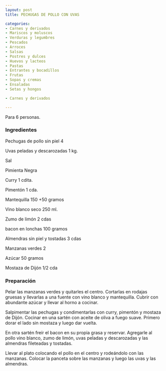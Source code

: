 ```yaml
---
layout: post
title: PECHUGAS DE POLLO CON UVAS

categories:
- Carnes y derivados
- Mariscos y moluscos
- Verduras y legumbres
- Pescados
- Arroces
- Salsas
- Postres y dulces
- Huevos y lacteos
- Pastas
- Entrantes y bocadillos
- Frutas
- Sopas y cremas
- Ensaladas
- Setas y hongos

- Carnes y derivados

---
```

Para 6 personas.

<h3>Ingredientes</h3>

Pechugas de pollo sin piel 4

Uvas peladas y descarozadas 1 kg.

Sal

Pimienta Negra

Curry 1 cdita.

Pimentón 1 cda.

Mantequilla 150 +50 gramos

Vino blanco seco 250 ml.

Zumo de limón 2 cdas

bacon en lonchas 100 gramos

Almendras sin piel y tostadas 3 cdas

Manzanas verdes 2

Azúcar 50 gramos

Mostaza de Dijón 1/2 cda

<h3>Preparación</h3>

Pelar las manzanas verdes y quitarles el centro. Cortarlas en rodajas gruesas y llevarlas a una fuente con vino blanco y mantequilla. Cubrir con abundante azúcar y llevar al horno a cocinar.

Salpimentar las pechugas y condimentarlas con curry, pimentón y mostaza de Dijón. Cocinar en una sartén con aceite de oliva a fuego suave. Primero dorar el lado sin mostaza y luego dar vuelta.

En otra sartén freír el bacon en su propia grasa y reservar. Agregarle al pollo vino blanco, zumo de limón, uvas peladas y descarozadas y las almendras fileteadas y tostadas.

Llevar al plato colocando el pollo en el centro y rodeándolo con las manzanas. Colocar la panceta sobre las manzanas y luego las uvas y las almendras.

